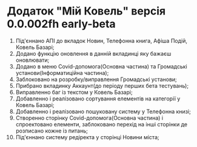 # Додаток "Мій Ковель" версія 0.0.002fh early-beta


1) Під'єннано АПІ до вкладок Новин, Телефонна книга, Афіша Подій, Ковель Базарі;
2) Додано функцію оновлення в данній вкладинці яку бажаєш оновлювати;
3) Додано в меню Covid-допомога(Основна частина) та Громадські установи(Інформатиційна частина);
4) Заблоковано на розробку/виправлення Громадські установи;
5) Прибрано вкладинку Аккаунт(до періоду перших бета тестувань);
6) Виправленно баг із текстом у Ковель Базарі;
7) Добавленно і реалізовано сортування елементів на категорії у Ковель Базарі;
8) Добавленно і реалізовано пошуковану систему у Телефонна книзі;
9) Створенно сторінку Covid-допомога(Основна частина) і спроектовано елементи, заблоковано перехід на інші сторінки де розписано кожне із питань;
10) Під'єннано систему редіректа у сторінці Новини міста;
